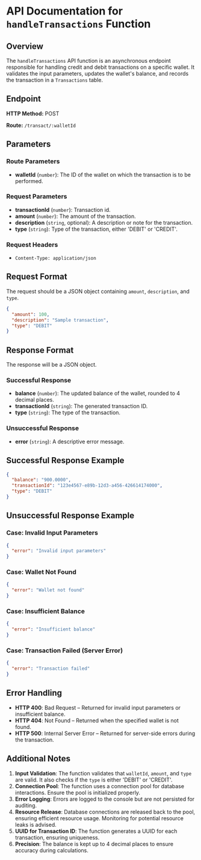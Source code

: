 # API Documentation for `handleTransactions` Function

## Overview

The `handleTransactions` API function is an asynchronous endpoint responsible for handling credit and debit transactions on a specific wallet. It validates the input parameters, updates the wallet's balance, and records the transaction in a `Transactions` table.

## Endpoint

**HTTP Method:** POST

**Route:** `/transact/:walletId`

## Parameters

### Route Parameters

- **walletId** (`number`): The ID of the wallet on which the transaction is to be performed.

### Request Parameters

- **transactionId** (`number`): Transaction id.
- **amount** (`number`): The amount of the transaction.
- **description** (`string`, optional): A description or note for the transaction.
- **type** (`string`): Type of the transaction, either 'DEBIT' or 'CREDIT'.

### Request Headers

- `Content-Type: application/json`

## Request Format

The request should be a JSON object containing `amount`, `description`, and `type`.

```json
{
  "amount": 100,
  "description": "Sample transaction",
  "type": "DEBIT"
}
```

## Response Format

The response will be a JSON object.

### Successful Response

- **balance** (`number`): The updated balance of the wallet, rounded to 4 decimal places.
- **transactionId** (`string`): The generated transaction ID.
- **type** (`string`): The type of the transaction.

### Unsuccessful Response

- **error** (`string`): A descriptive error message.

## Successful Response Example

```json
{
  "balance": "900.0000",
  "transactionId": "123e4567-e89b-12d3-a456-426614174000",
  "type": "DEBIT"
}
```

## Unsuccessful Response Example

### Case: Invalid Input Parameters

```json
{
  "error": "Invalid input parameters"
}
```

### Case: Wallet Not Found

```json
{
  "error": "Wallet not found"
}
```

### Case: Insufficient Balance

```json
{
  "error": "Insufficient balance"
}
```

### Case: Transaction Failed (Server Error)

```json
{
  "error": "Transaction failed"
}
```

## Error Handling

- **HTTP 400**: Bad Request – Returned for invalid input parameters or insufficient balance.
- **HTTP 404**: Not Found – Returned when the specified wallet is not found.
- **HTTP 500**: Internal Server Error – Returned for server-side errors during the transaction.

## Additional Notes

1. **Input Validation**: The function validates that `walletId`, `amount`, and `type` are valid. It also checks if the `type` is either 'DEBIT' or 'CREDIT'.
2. **Connection Pool**: The function uses a connection pool for database interactions. Ensure the pool is initialized properly.
3. **Error Logging**: Errors are logged to the console but are not persisted for auditing.
4. **Resource Release**: Database connections are released back to the pool, ensuring efficient resource usage. Monitoring for potential resource leaks is advised.
5. **UUID for Transaction ID**: The function generates a UUID for each transaction, ensuring uniqueness.
6. **Precision**: The balance is kept up to 4 decimal places to ensure accuracy during calculations.
